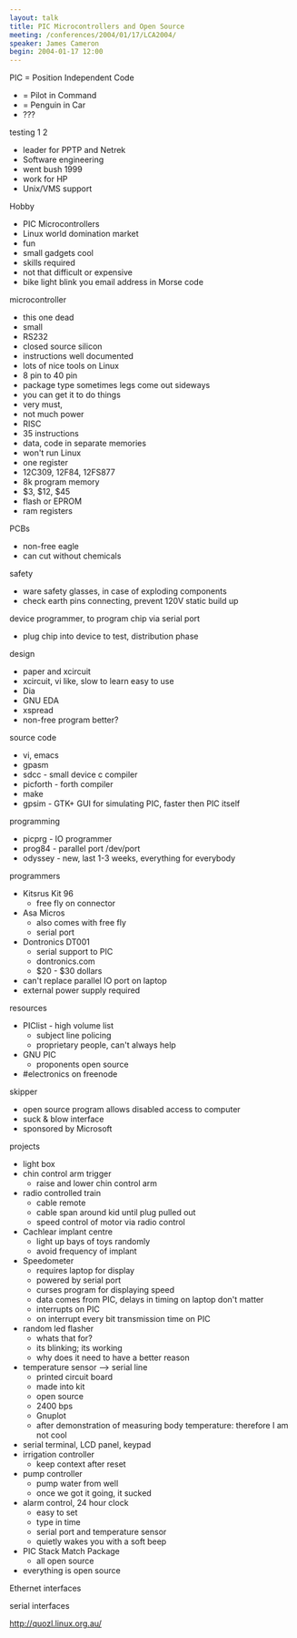 ```yaml
---
layout: talk
title: PIC Microcontrollers and Open Source
meeting: /conferences/2004/01/17/LCA2004/
speaker: James Cameron
begin: 2004-01-17 12:00
---
```

PIC = Position Independent Code

*    = Pilot in Command
*    = Penguin in Car
* ???

testing 1 2

* leader for PPTP and Netrek
* Software engineering
* went bush 1999
* work for HP
* Unix/VMS support

Hobby

* PIC Microcontrollers
* Linux world domination market
* fun
* small gadgets cool
* skills required
* not that difficult or expensive
* bike light blink you email address in Morse code

microcontroller

* this one dead
* small
* RS232
* closed source silicon
* instructions well documented
* lots of nice tools on Linux
* 8 pin to 40 pin
* package type sometimes legs come out sideways
* you can get it to do things
* very must,
* not much power
* RISC
* 35 instructions
* data, code in separate memories
* won't run Linux
* one register
* 12C309, 12F84, 12FS877
* 8k program memory
* $3, $12, $45
* flash or EPROM
* ram registers

PCBs

* non-free eagle
* can cut without chemicals

safety

* ware safety glasses, in case of exploding components
* check earth pins connecting, prevent 120V static build up

device programmer, to program chip via serial port

* plug chip into device to test, distribution phase

design

* paper and xcircuit
* xcircuit, vi like, slow to learn easy to use
* Dia
* GNU EDA
* xspread
* non-free program better?

source code

* vi, emacs
* gpasm
* sdcc - small device c compiler
* picforth - forth compiler
* make
* gpsim - GTK+ GUI for simulating PIC, faster then PIC itself

programming

* picprg - IO programmer
* prog84 - parallel port /dev/port
* odyssey - new, last 1-3 weeks, everything for everybody

programmers

* Kitsrus Kit 96
  * free fly on connector
* Asa Micros
  * also comes with free fly
  * serial port
* Dontronics DT001
  * serial support to PIC
  * dontronics.com
  * $20 - $30 dollars
* can't replace parallel IO port on laptop
* external power supply required

resources

* PIClist - high volume list
  * subject line policing
  * proprietary people, can't always help
* GNU PIC
  * proponents open source
* #electronics on freenode

skipper

* open source program allows disabled access to computer
* suck & blow interface
* sponsored by Microsoft

projects

* light box
* chin control arm trigger
  * raise and lower chin control arm
* radio controlled train
  * cable remote
  * cable span around kid until plug pulled out
  * speed control of motor via radio control
* Cachlear implant centre
  * light up bays of toys randomly
  * avoid frequency of implant
* Speedometer
  * requires laptop for display
  * powered by serial port
  * curses program for displaying speed
  * data comes from PIC, delays in timing on laptop don't matter
  * interrupts on PIC
  * on interrupt every bit transmission time on PIC
* random led flasher
  * whats that for?
  * its blinking; its working
  * why does it need to have a better reason
* temperature sensor --> serial line
  * printed circuit board
  * made into kit
  * open source
  * 2400 bps
  * Gnuplot
  * after demonstration of measuring body temperature: therefore I am not cool
* serial terminal, LCD panel, keypad
* irrigation controller
  * keep context after reset
* pump controller
  * pump water from well
  * once we got it going, it sucked
* alarm control, 24 hour clock
  * easy to set
  * type in time
  * serial port and temperature sensor
  * quietly wakes you with a soft beep
* PIC Stack Match Package
  * all open source
* everything is open source

Ethernet interfaces

serial interfaces

<http://quozl.linux.org.au/>
